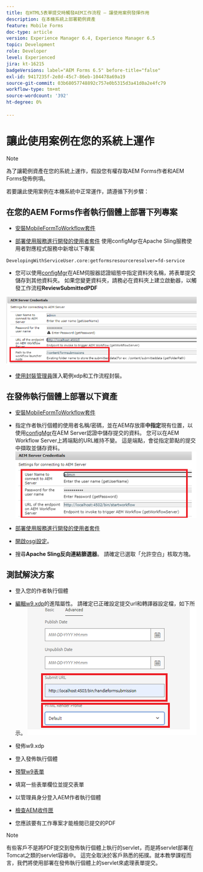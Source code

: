```yaml
---
title: 在HTML5表單提交時觸發AEM工作流程 — 讓使用案例發揮作用
description: 在本機系統上部署範例資產
feature: Mobile Forms
doc-type: article
version: Experience Manager 6.4, Experience Manager 6.5
topic: Development
role: Developer
level: Experienced
jira: kt-16215
badgeVersions: label="AEM Forms 6.5" before-title="false"
exl-id: 9417235f-2e8d-45c7-86eb-104478a69a19
source-git-commit: 03b68057748892c757e0b5315d3a41d0a2e4fc79
workflow-type: tm+mt
source-wordcount: '392'
ht-degree: 0%

---
```


# 讓此使用案例在您的系統上運作

>[!NOTE]
>
>為了讓範例資產在您的系統上運作，假設您有權存取AEM Forms作者和AEM Forms發佈例項。

若要讓此使用案例在本機系統中正常運作，請遵循下列步驟：

## 在您的AEM Forms作者執行個體上部署下列專案

* [安裝MobileFormToWorkflow套件](assets/MobileFormToWorkflow.core-1.0.0-SNAPSHOT.jar)

* [部署使用服務進行開發的使用者套件](https://experienceleague.adobe.com/docs/experience-manager-learn/assets/developingwithserviceuser.zip?lang=zh-Hant)
使用configMgr在Apache Sling服務使用者對應程式服務中新增以下專案

```
DevelopingWithServiceUser.core:getformsresourceresolver=fd-service
```

* 您可以使用[configMgr](http://localhost:4502/system/console/configMg)在AEM伺服器認證組態中指定資料夾名稱，將表單提交儲存到其他資料夾。 如果您變更資料夾，請務必在資料夾上建立啟動器，以觸發工作流程&#x200B;**ReviewSubmittedPDF**

![設定作者](assets/author-config.png)
* [使用封裝管理員](assets/xdp-form-and-workflow.zip)匯入範例xdp和工作流程封裝。


## 在發佈執行個體上部署以下資產

* [安裝MobileFormToWorkflow套件](assets/MobileFormToWorkflow.core-1.0.0-SNAPSHOT.jar)

* 指定作者執行個體的使用者名稱/密碼，並在AEM存放庫&#x200B;**中指定**&#x200B;現有位置，以使用[configMgr](http://localhost:4503/system/console/configMgr)在AEM Server認證中儲存提交的資料。 您可以在AEM Workflow Server上將端點的URL維持不變。 這是端點，會從指定節點的提交中擷取並儲存資料。
  ![發佈設定](assets/publish-config.png)

* [部署使用服務進行開發的使用者套件](https://experienceleague.adobe.com/docs/experience-manager-learn/assets/developingwithserviceuser.zip?lang=zh-Hant)
* [開啟osgi設定](http://localhost:4503/system/console/configMgr)。
* 搜尋&#x200B;**Apache Sling反向連結篩選器**。 請確定已選取「允許空白」核取方塊。


## 測試解決方案

* 登入您的作者執行個體
* [編輯w9.xdp](http://localhost:4502/libs/fd/fm/gui/content/forms/formmetadataeditor.html/content/dam/formsanddocuments/w9.xdp)的進階屬性。 請確定已正確設定提交url和轉譯器設定檔，如下所示。
  ![xdp-advanced-properties](assets/mobile-form-properties.png)

* 發佈w9.xdp
* 登入發佈執行個體
* [預覽w9表單](http://localhost:4503/content/dam/formsanddocuments/w9.xdp/jcr:content)
* 填寫一些表單欄位並提交表單
* 以管理員身分登入AEM作者執行個體
* [檢查AEM收件匣](http://localhost:4502/aem/inbox)
* 您應該要有工作專案才能檢閱已提交的PDF

>[!NOTE]
>
>有些客戶不是將PDF提交到發佈執行個體上執行的servlet，而是將servlet部署在Tomcat之類的servlet容器中。 這完全取決於客戶熟悉的拓撲。就本教學課程而言，我們將使用部署在發佈執行個體上的servlet來處理表單提交。
